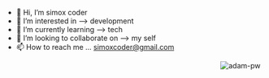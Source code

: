 - 👋 Hi, I’m simox coder
- 👀 I’m interested in --> development
- 🌱 I’m currently learning --> tech
- 💞️ I’m looking to collaborate on --> my self
- 📫 How to reach me ... simoxcoder@gmail.com
<p><img align="right" src="https://github.com/Adam-pw/Adam-pw/blob/main/animation_500_kxa883sd.gif" alt="adam-pw" /></p>

<!---
simoxcoder/simoxcoder is a ✨ special ✨ repository because its `README.md` (this file) appears on your GitHub profile.
You can click the Preview link to take a look at your changes.
--->
